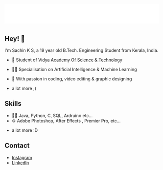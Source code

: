 <h1 align="center">
  <img src="name.svg" alt="SACHIN KS" />
</h1>

## Hey! 👋
I'm Sachin K S, a 19 year old B.Tech. Engineering Student from Kerala, India.

- 🦔 Student of [Vidya Academy Of Science & Technology](https://www.vidyaacademy.ac.in/) 

- 👨‍💻 Specialisation on Artificial Intelligence & Machine Learning

- 🧭 With passion in coding, video editing & graphic designing 


+ a lot more ;)

## Skills
- 👨‍💻 Java, Python, C, SQL, Ardruino etc...
- ⚙️ Adobe Photoshop, After Effects , Premier Pro, etc...
+ a lot more :D

## Contact
- [Instagram](https://www.instagram.com/_sachinks?igsh=amE3cDY4OGRtc2pz&utm_source=qr)
- [LinkedIn](https://www.linkedin.com/in/sachin-k-s-?utm_source=share&utm_campaign=share_via&utm_content=profile&utm_medium=ios_app)
